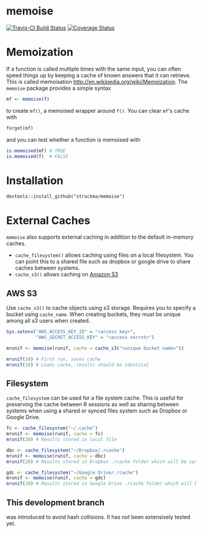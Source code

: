 # memoise
[![Travis-CI Build Status](https://travis-ci.org/hadley/memoise.svg?branch=master)](https://travis-ci.org/hadley/memoise) [![Coverage Status](https://img.shields.io/codecov/c/github/hadley/memoise/master.svg)](https://codecov.io/github/hadley/memoise?branch=master)

# Memoization

If a function is called multiple times with the same input, you can
often speed things up by keeping a cache of known answers that it can
retrieve. This is called memoisation <http://en.wikipedia.org/wiki/Memoization>.
The `memoise` package provides a simple syntax

```r
mf <- memoise(f)
```

to create `mf()`, a memoised wrapper around `f()`. You can clear `mf`'s
cache with

```r
forget(mf)
```

and you can test whether a function is memoised with

```r
is.memoised(mf) # TRUE
is.memoised(f)  # FALSE
```

# Installation

```
devtools::install_github("struckma/memoise")
```

# External Caches

`memoise` also supports external caching in addition to the default in-memory caches.

* `cache_filesystem()` allows caching using files on a local filesystem. You
  can point this to a shared file such as dropbox or google drive to share
  caches between systems.
* `cache_s3()` allows caching on [Amazon S3](https://aws.amazon.com/s3/)


## AWS S3

Use `cache_s3()` to cache objects using s3 storage. Requires you to specify
a bucket using `cache_name`. When creating buckets, they must be unique among
all s3 users when created.

```r
Sys.setenv("AWS_ACCESS_KEY_ID" = "<access key>",
           "AWS_SECRET_ACCESS_KEY" = "<access secret>")

mrunif <- memoise(runif, cache = cache_s3("<unique bucket name>"))

mrunif(10) # First run, saves cache
mrunif(10) # Loads cache, results should be identical

```

## Filesystem

`cache_filesystem` can be used for a file system cache. This is useful for
preserving the cache between R sessions as well as sharing between systems
when using a shared or synced files system such as Dropbox or Google Drive.

```r
fc <- cache_filesystem("~/.cache")
mrunif <- memoise(runif, cache = fc)
mrunif(20) # Results stored in local file

dbc <- cache_filesystem("~/Dropbox/.rcache")
mrunif <- memoise(runif, cache = dbc)
mrunif(20) # Results stored in Dropbox .rcache folder which will be synced between computers.

gdc <- cache_filesystem("~/Google Drive/.rcache")
mrunif <- memoise(runif, cache = gdc)
mrunif(20) # Results stored in Google Drive .rcache folder which will be synced between computers.
```

## This development branch

was introduced to avoid hash collisions. It has not been extensively tested yet.
